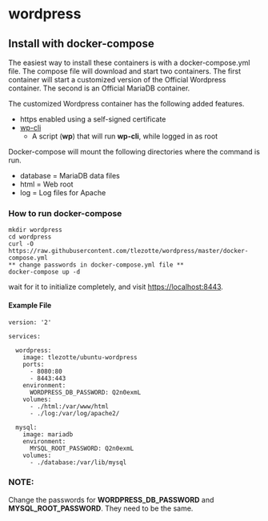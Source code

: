 # wordpress

## Install with docker-compose
The easiest way to install these containers is with a docker-compose.yml file. The compose file will download and start two containers. The first container will start a customized version of the Official Wordpress container. The second is an Official MariaDB container.

The customized Wordpress container has the following added features.
* https enabled using a self-signed certificate
* [wp-cli](http://wp-cli.org/)
  * A script (__wp__) that will run __wp-cli__, while logged in as root

Docker-compose will mount the following directories where the command is run.
* database = MariaDB data files
* html = Web root
* log = Log files for Apache

### How to run docker-compose
```
mkdir wordpress
cd wordpress
curl -O https://raw.githubusercontent.com/tlezotte/wordpress/master/docker-compose.yml
** change passwords in docker-compose.yml file **
docker-compose up -d
```
wait for it to initialize completely, and visit [https://localhost:8443](https://localhost:8443).

#### Example File
```
version: '2'

services:

  wordpress:
    image: tlezotte/ubuntu-wordpress
    ports:
      - 8080:80
      - 8443:443
    environment:
      WORDPRESS_DB_PASSWORD: Q2n0exmL
    volumes:
      - ./html:/var/www/html
      - ./log:/var/log/apache2/

  mysql:
    image: mariadb
    environment:
      MYSQL_ROOT_PASSWORD: Q2n0exmL
    volumes: 
      - ./database:/var/lib/mysql
```

### NOTE: 
Change the passwords for __WORDPRESS_DB_PASSWORD__ and __MYSQL_ROOT_PASSWORD__. They need to be the same.